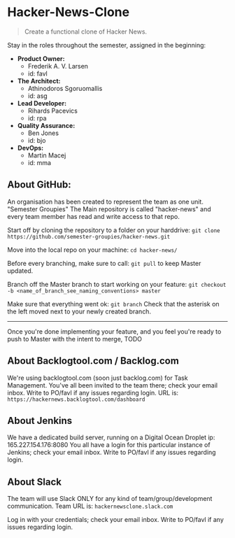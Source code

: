# Hacker-News-Clone

> Create a functional clone of Hacker News.

Stay in the roles throughout the semester, assigned in the beginning:
* **Product Owner:** 
  * Frederik A. V. Larsen
  * id: favl
* **The Architect:**
  * Athinodoros Sgoruomallis
  * id: asg
* **Lead Developer:**
  * Rihards Pacevics
  * id: rpa
* **Quality Assurance:**
  * Ben Jones
  * id: bjo
* **DevOps:**
  * Martin Macej
  * id: mma

## About GitHub:
An organisation has been created to represent the team as one unit. "Semester Groupies"
The Main repository is called "hacker-news" and every team member has read and write access to that repo.

Start off by cloning the repository to a folder on your harddrive:
`git clone https://github.com/semester-groupies/hacker-news.git`

Move into the local repo on your machine:
`cd hacker-news/`

Before every branching, make sure to call:
`git pull`
to keep Master updated.

Branch off the Master branch to start working on your feature:
`git checkout -b <name_of_branch_see_naming_conventions> master`

Make sure that everything went ok:
`git branch`
Check that the asterisk on the left moved next to your newly created branch.

--------------------------------------------------------------------------------------------

Once you're done implementing your feature, and you feel you're ready to push to Master with the intent to merge,
TODO

## About Backlogtool.com / Backlog.com
We're using backlogtool.com (soon just backlog.com) for Task Management. You've all been invited to the team there; check your email inbox.
Write to PO/favl if any issues regarding login.
URL is:
`https://hackernews.backlogtool.com/dashboard`

## About Jenkins
We have a dedicated build server, running on a Digital Ocean Droplet ip: 165.227.154.176:8080
You all have a login for this particular instance of Jenkins; check your email inbox. Write to PO/favl if any issues regarding login.

## About Slack
The team will use Slack ONLY for any kind of team/group/development communication.
Team URL is:
`hackernewsclone.slack.com`

Log in with your credentials; check your email inbox. Write to PO/favl if any issues regarding login.

